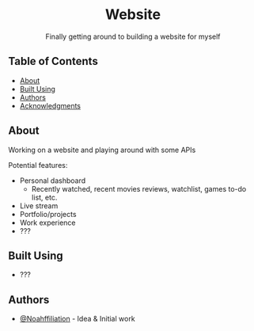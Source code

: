 <h1 align="center">Website</h1>

<p align="center"> Finally getting around to building a website for myself
    <br> 
</p>

## Table of Contents
- [About](#about)
- [Built Using](#built_using)
- [Authors](#authors)
- [Acknowledgments](#acknowledgement)

## About <a name = "about"></a>
Working on a website and playing around with some APIs

Potential features:
- Personal dashboard
  - Recently watched, recent movies reviews, watchlist, games to-do list, etc.
- Live stream
- Portfolio/projects
- Work experience
- ???

## Built Using <a name = "built_using"></a>
- ???

## Authors <a name = "authors"></a>
- [@Noahffiliation](https://github.com/Noahffiliation) - Idea & Initial work
